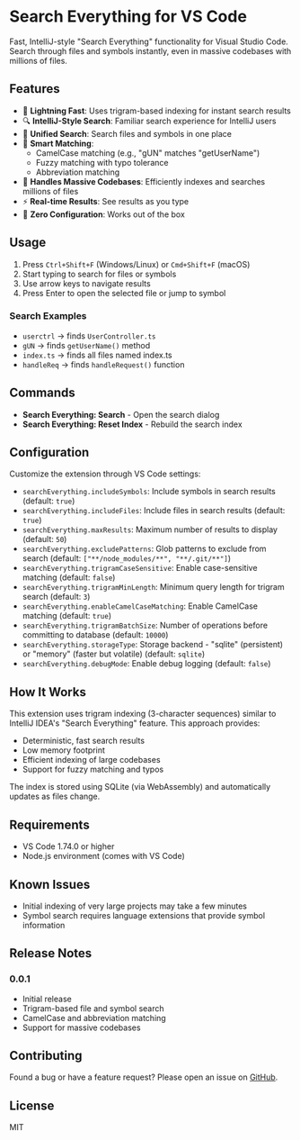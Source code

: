 # Search Everything for VS Code

Fast, IntelliJ-style "Search Everything" functionality for Visual Studio Code. Search through files and symbols instantly, even in massive codebases with millions of files.

## Features

- 🚀 **Lightning Fast**: Uses trigram-based indexing for instant search results
- 🔍 **IntelliJ-Style Search**: Familiar search experience for IntelliJ users
- 📁 **Unified Search**: Search files and symbols in one place
- 🎯 **Smart Matching**: 
  - CamelCase matching (e.g., "gUN" matches "getUserName")
  - Fuzzy matching with typo tolerance
  - Abbreviation matching
- 💾 **Handles Massive Codebases**: Efficiently indexes and searches millions of files
- ⚡ **Real-time Results**: See results as you type
- 🔧 **Zero Configuration**: Works out of the box

## Usage

1. Press `Ctrl+Shift+F` (Windows/Linux) or `Cmd+Shift+F` (macOS)
2. Start typing to search for files or symbols
3. Use arrow keys to navigate results
4. Press Enter to open the selected file or jump to symbol

### Search Examples

- `userctrl` → finds `UserController.ts`
- `gUN` → finds `getUserName()` method
- `index.ts` → finds all files named index.ts
- `handleReq` → finds `handleRequest()` function

## Commands

- **Search Everything: Search** - Open the search dialog
- **Search Everything: Reset Index** - Rebuild the search index

## Configuration

Customize the extension through VS Code settings:

- `searchEverything.includeSymbols`: Include symbols in search results (default: `true`)
- `searchEverything.includeFiles`: Include files in search results (default: `true`)
- `searchEverything.maxResults`: Maximum number of results to display (default: `50`)
- `searchEverything.excludePatterns`: Glob patterns to exclude from search (default: `["**/node_modules/**", "**/.git/**"]`)
- `searchEverything.trigramCaseSensitive`: Enable case-sensitive matching (default: `false`)
- `searchEverything.trigramMinLength`: Minimum query length for trigram search (default: `3`)
- `searchEverything.enableCamelCaseMatching`: Enable CamelCase matching (default: `true`)
- `searchEverything.trigramBatchSize`: Number of operations before committing to database (default: `10000`)
- `searchEverything.storageType`: Storage backend - "sqlite" (persistent) or "memory" (faster but volatile) (default: `sqlite`)
- `searchEverything.debugMode`: Enable debug logging (default: `false`)

## How It Works

This extension uses trigram indexing (3-character sequences) similar to IntelliJ IDEA's "Search Everything" feature. This approach provides:

- Deterministic, fast search results
- Low memory footprint
- Efficient indexing of large codebases
- Support for fuzzy matching and typos

The index is stored using SQLite (via WebAssembly) and automatically updates as files change.

## Requirements

- VS Code 1.74.0 or higher
- Node.js environment (comes with VS Code)

## Known Issues

- Initial indexing of very large projects may take a few minutes
- Symbol search requires language extensions that provide symbol information

## Release Notes

### 0.0.1

- Initial release
- Trigram-based file and symbol search
- CamelCase and abbreviation matching
- Support for massive codebases

## Contributing

Found a bug or have a feature request? Please open an issue on [GitHub](https://github.com/your-username/vs-search-everything).

## License

MIT